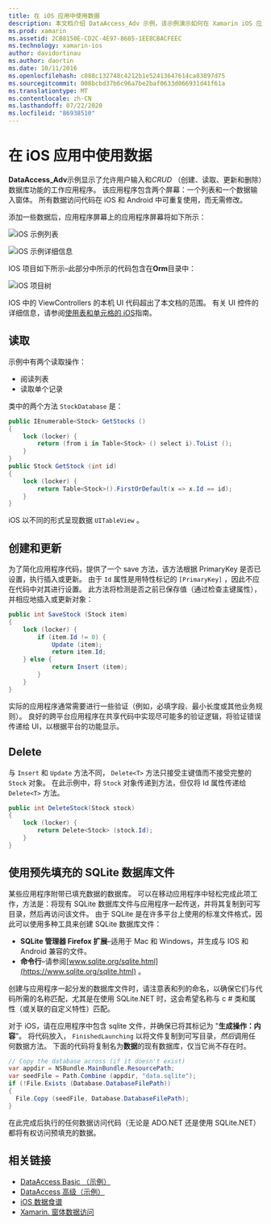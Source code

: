 ```yaml
---
title: 在 iOS 应用中使用数据
description: 本文档介绍 DataAccess_Adv 示例，该示例演示如何在 Xamarin iOS 应用程序中收集用户输入并执行创建、读取、更新和删除（CRUD）数据库操作。
ms.prod: xamarin
ms.assetid: 2CB8150E-CD2C-4E97-8605-1EE8CBACFEEC
ms.technology: xamarin-ios
author: davidortinau
ms.author: daortin
ms.date: 10/11/2016
ms.openlocfilehash: c888c132748c4212b1e52413647614ca83897d75
ms.sourcegitcommit: 008bcbd37b6c96a7be2baf0633d066931d41f61a
ms.translationtype: MT
ms.contentlocale: zh-CN
ms.lasthandoff: 07/22/2020
ms.locfileid: "86938510"
---
```

# <a name="using-data-in-an-ios-app"></a>在 iOS 应用中使用数据

**DataAccess_Adv**示例显示了允许用户输入和*CRUD* （创建、读取、更新和删除）数据库功能的工作应用程序。 该应用程序包含两个屏幕：一个列表和一个数据输入窗体。 所有数据访问代码在 iOS 和 Android 中可重复使用，而无需修改。

添加一些数据后，应用程序屏幕上的应用程序屏幕将如下所示：

 ![iOS 示例列表](using-data-in-an-app-images/image9.png)

 ![iOS 示例详细信息](using-data-in-an-app-images/image10.png)

IOS 项目如下所示–此部分中所示的代码包含在**Orm**目录中：

 ![iOS 项目树](using-data-in-an-app-images/image13.png)

IOS 中的 ViewControllers 的本机 UI 代码超出了本文档的范围。
有关 UI 控件的详细信息，请参阅[使用表和单元格的 iOS](~/ios/user-interface/controls/tables/index.md)指南。

## <a name="read"></a>读取

示例中有两个读取操作：

- 阅读列表
- 读取单个记录

类中的两个方法 `StockDatabase` 是：

```csharp
public IEnumerable<Stock> GetStocks ()
{
    lock (locker) {
        return (from i in Table<Stock> () select i).ToList ();
    }
}
public Stock GetStock (int id)
{
    lock (locker) {
        return Table<Stock>().FirstOrDefault(x => x.Id == id);
    }
}
```

iOS 以不同的形式呈现数据 `UITableView` 。

## <a name="create-and-update"></a>创建和更新

为了简化应用程序代码，提供了一个 save 方法，该方法根据 PrimaryKey 是否已设置，执行插入或更新。 由于 `Id` 属性是用特性标记的 `[PrimaryKey]` ，因此不应在代码中对其进行设置。
此方法将检测是否之前已保存值（通过检查主键属性），并相应地插入或更新对象：

```csharp
public int SaveStock (Stock item)
{
    lock (locker) {
        if (item.Id != 0) {
            Update (item);
            return item.Id;
    } else {
            return Insert (item);
        }
    }
}
```

实际的应用程序通常需要进行一些验证（例如，必填字段、最小长度或其他业务规则）。
良好的跨平台应用程序在共享代码中实现尽可能多的验证逻辑，将验证错误传递给 UI，以根据平台的功能显示。

## <a name="delete"></a>Delete

与 `Insert` 和 `Update` 方法不同， `Delete<T>` 方法只接受主键值而不接受完整的 `Stock` 对象。
在此示例中，将 `Stock` 对象传递到方法，但仅将 Id 属性传递给 `Delete<T>` 方法。

```csharp
public int DeleteStock(Stock stock)
{
    lock (locker) {
        return Delete<Stock> (stock.Id);
    }
}
```

## <a name="using-a-pre-populated-sqlite-database-file"></a>使用预先填充的 SQLite 数据库文件

某些应用程序附带已填充数据的数据库。
可以在移动应用程序中轻松完成此项工作，方法是：将现有 SQLite 数据库文件与应用程序一起传送，并将其复制到可写目录，然后再访问该文件。 由于 SQLite 是在许多平台上使用的标准文件格式，因此可以使用多种工具来创建 SQLite 数据库文件：

- **SQLite 管理器 Firefox 扩展**–适用于 Mac 和 Windows，并生成与 IOS 和 Android 兼容的文件。
- **命令行**–请参阅[www.sqlite.org/sqlite.html](https://www.sqlite.org/sqlite.html) 。

创建与应用程序一起分发的数据库文件时，请注意表和列的命名，以确保它们与代码所需的名称匹配，尤其是在使用 SQLite.NET 时，这会希望名称与 c # 类和属性（或关联的自定义特性）匹配。

对于 iOS，请在应用程序中包含 sqlite 文件，并确保已将其标记为 "**生成操作：内容**"。 将代码放入， `FinishedLaunching` 以将文件复制到可写目录，*然后*调用任何数据方法。 下面的代码将复制名为**数据**的现有数据库，仅当它尚不存在时。

```csharp
// Copy the database across (if it doesn't exist)
var appdir = NSBundle.MainBundle.ResourcePath;
var seedFile = Path.Combine (appdir, "data.sqlite");
if (!File.Exists (Database.DatabaseFilePath))
{
  File.Copy (seedFile, Database.DatabaseFilePath);
}
```

在此完成后执行的任何数据访问代码（无论是 ADO.NET 还是使用 SQLite.NET）都将有权访问预填充的数据。

## <a name="related-links"></a>相关链接

- [DataAccess Basic （示例）](https://github.com/xamarin/mobile-samples/tree/master/DataAccess/Basic)
- [DataAccess 高级（示例）](https://github.com/xamarin/mobile-samples/tree/master/DataAccess/Advanced)
- [iOS 数据食谱](https://github.com/xamarin/recipes/tree/master/Recipes/ios/data/sqlite)
- [Xamarin. 窗体数据访问](~/xamarin-forms/data-cloud/data/databases.md)
